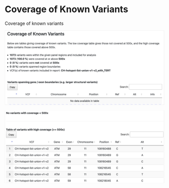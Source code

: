 # Coverage of Known Variants

Coverage of known variants



![](<../../../.gitbook/assets/iScreen Shoter - 2022-07-19 164806.879.png>)



![](<../../../.gitbook/assets/iScreen Shoter - 2022-07-19 164828.492.png>)
